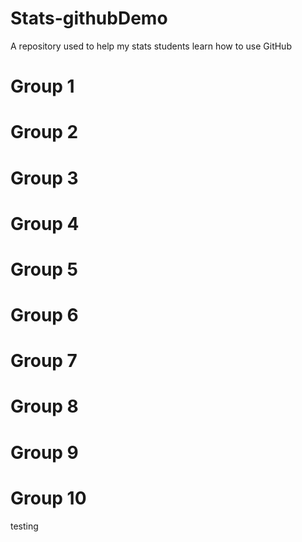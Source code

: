 # Stats-githubDemo
A repository used to help my stats students learn how to use GitHub

Group 1
===

Group 2
===

Group 3
===

Group 4
===

Group 5
===

Group 6
===

Group 7
===

Group 8
===

Group 9
===

Group 10
===
testing
